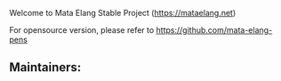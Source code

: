 Welcome to Mata Elang Stable Project (https://mataelang.net)

For opensource version, please refer to https://github.com/mata-elang-pens

Maintainers:
- 
